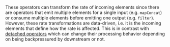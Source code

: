 These operators can transform the rate of incoming elements since there are operators that emit multiple elements for a
single input (e.g. `mapConcat`) or consume multiple elements before emitting one output (e.g. `filter`).
However, these rate transformations are data-driven, i.e. it is the incoming elements that define how the
rate is affected. This is in contrast with [detached operators](#backpressure-aware-operators) which can change their processing behavior
depending on being backpressured by downstream or not.